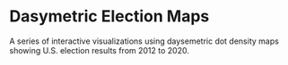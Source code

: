 # Dasymetric Election Maps

A series of interactive visualizations using daysemetric dot density maps showing U.S. election results from 2012 to 2020.
